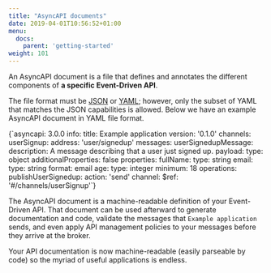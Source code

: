 ```yaml
---
title: "AsyncAPI documents"
date: 2019-04-01T10:56:52+01:00
menu:
  docs:
    parent: 'getting-started'
weight: 101
---
```


An AsyncAPI document is a file that defines and annotates the different components of **a specific Event-Driven API**.

The file format must be [JSON](https://www.json.org/json-en.html) or [YAML](https://yaml.org/); however, only the subset of YAML that matches the JSON capabilities is allowed. Below we have an example AsyncAPI document in YAML file format.

<CodeBlock>
{`asyncapi: 3.0.0
info:
  title: Example application
  version: '0.1.0'
channels:
  userSignup:
    address: 'user/signedup'
    messages:
      userSignedupMessage: 
        description: A message describing that a user just signed up.
        payload:
          type: object
          additionalProperties: false
          properties:
            fullName:
              type: string
            email:
              type: string
              format: email
            age:
              type: integer
              minimum: 18
operations:
  publishUserSignedup:
    action: 'send'
    channel:
      $ref: '#/channels/userSignup'`}
</CodeBlock>

The AsyncAPI document is a machine-readable definition of your Event-Driven API. That document can be used afterward to generate documentation and code, validate the messages that `Example application` sends, and even apply API management policies to your messages before they arrive at the broker.

Your API documentation is now machine-readable (easily parseable by code) so the myriad of useful applications is endless.
